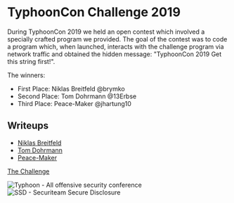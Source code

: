 # TyphoonCon Challenge 2019

During TyphoonCon 2019 we held an open contest which involved a specially crafted program we
provided. The goal of the contest was to code a program which, when launched, interacts with the
challenge program via network traffic and obtained the hidden message: "TyphoonCon 2019 Get this
string first!".

The winners:
* First Place: Niklas Breitfeld @brymko
* Second Place: Tom Dohrmann @13Erbse
* Third Place: Peace-Maker @jhartung10

## Writeups
- [Niklas Breitfeld](Niklas%20Breitfeld)
- [Tom Dohrmann](Tom%20Dohrmann)
- [Peace-Maker](Peace-Maker)

[The Challenge](challenge.md)

![Typhoon - All offensive security conference](https://typhooncon.com/wp-content/uploads/2018/12/typhooncon-logo-blue-200x50.png)
![SSD - Securiteam Secure Disclosure](https://typhooncon.com/wp-content/uploads/2019/04/ssd-black-on-white-e1556025336916.png)
